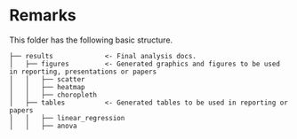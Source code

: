 # Remarks

This folder has the following basic structure.

```
├── results             <- Final analysis docs.
│   ├── figures         <- Generated graphics and figures to be used in reporting, presentations or papers
│   │   ├── scatter
│   │   ├── heatmap
│   │   ├── choropleth
│   ├── tables          <- Generated tables to be used in reporting or papers
│   │   ├── linear_regression
│   │   ├── anova
```